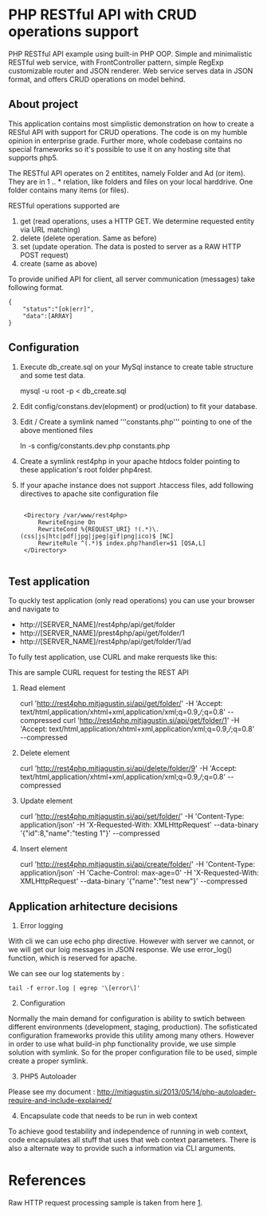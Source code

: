 PHP RESTful API with CRUD operations support
=========

PHP RESTful API example using built-in PHP OOP. Simple and minimalistic RESTful web service, with FrontController pattern,
simple RegExp customizable router and JSON renderer. Web service serves data in JSON format, and offers CRUD operations
on model behind.

About project
--------------------------------------

This application contains most simplistic demonstration on how to create a RESful API with support for CRUD operations.
The code is on my humble opinion in enterprise grade. Further more, whole codebase contains no special frameworks so it's possible to use it on any hosting site that supports php5.

The RESTful API operates on 2 entitites, namely Folder and Ad (or item). They are in 1 .. * relation, like folders and files on 
your local harddrive. One folder contains many items (or files).

RESTful operations supported are

1. get  (read operations, uses a HTTP GET. We determine requested entity via URL matching)
2. delete (delete operation. Same as before)
2. set (update operation. The data is posted to server as a RAW HTTP POST request)
4. create (same as above)

To provide unified API for client, all server communication (messages) take following format. 

    {
	    "status":"[ok|err]",
	    "data":[ARRAY]
    }

Configuration
--------------------------------------

1. Execute db_create.sql on your MySql instance to create table structure and some test data.

    mysql -u root -p < db_create.sql

2. Edit config/constans.dev(elopment) or prod(uction) to fit your database.

3. Edit / Create a symlink named '''constants.php''' pointing to one of the above mentioned files
    
    ln -s config/constants.dev.php constants.php

4. Create a symlink rest4php in your apache htdocs folder pointing to these application's root folder php4rest.

5. If your apache instance does not support .htaccess files, add following directives to apache site configuration file 
    <pre><code>
    &lt;Directory /var/www/rest4php&gt;
        RewriteEngine On
        RewriteCond %{REQUEST_URI} !(.*)\.(css|js|htc|pdf|jpg|jpeg|gif|png|ico)$ [NC]
        RewriteRule ^(.*)$ index.php?handler=$1 [QSA,L]
    &lt;/Directory&gt;
    </pre></code>

Test application
--------------------------------------

To quckly test application (only read operations) you can use your browser and navigate to

 - http://[SERVER_NAME]/rest4php/api/get/folder
 - http://[SERVER_NAME]/prest4php/api/get/folder/1
 - http://[SERVER_NAME]/rest4php/api/get/folder/1/ad


To fully test application, use CURL and make rerquests like this:

This are sample CURL request for testing the REST API

1) Read element

    curl 'http://rest4php.mitjagustin.si/api/get/folder/' -H 'Accept: text/html,application/xhtml+xml,application/xml;q=0.9,*/*;q=0.8' --compressed
    curl 'http://rest4php.mitjagustin.si/api/get/folder/1' -H 'Accept: text/html,application/xhtml+xml,application/xml;q=0.9,*/*;q=0.8' --compressed

2) Delete element

    curl 'http://rest4php.mitjagustin.si/api/delete/folder/9' -H 'Accept: text/html,application/xhtml+xml,application/xml;q=0.9,*/*;q=0.8' --compressed

3) Update element

    curl 'http://rest4php.mitjagustin.si/api/set/folder/' -H 'Content-Type: application/json' -H 'X-Requested-With: XMLHttpRequest' --data-binary '{"id":8,"name":"testing 1"}' --compressed

4) Insert element

    curl 'http://rest4php.mitjagustin.si/api/create/folder/' -H 'Content-Type: application/json' -H 'Cache-Control: max-age=0' -H 'X-Requested-With: XMLHttpRequest'  --data-binary '{"name":"test new"}' --compressed

Application arhitecture decisions
--------------------------------------

1) Error logging

With cli we can use echo php directive. However with server we cannot, or we will get our loig messages in JSON response.
We use error_log() function, which is reserved for apache.

We can see our log statements by :

    tail -f error.log | egrep '\[error\]'

2) Configuration

Normally the main demand for configuration is ability to swtich between different environments (development, staging, production).
The sofisticated configuration frameworks provide this utility among many others. However in order to use what build-in php functionality provide,
we use simple solution with symlink. So for the proper configuration file to be used, simple create a proper symlink.

3) PHP5 Autoloader

Please see my document : http://mitjagustin.si/2013/05/14/php-autoloader-require-and-include-explained/

4) Encapsulate code that needs to be run in web context

To achieve good testability and independence of running in web context, code encapsulates all stuff that uses that web context parameters. There is also a alternate way to provide such a information via CLI arguments.


References
================================================================
Raw HTTP request processing sample is taken from here [1].


  [1]: http://daringfireball.net/projects/markdown/syntax#autolink        "RESTful API"












